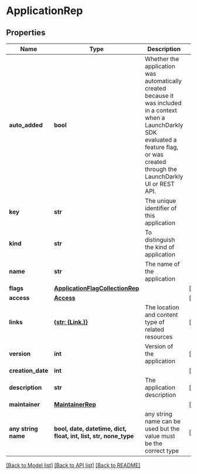 # ApplicationRep


## Properties
Name | Type | Description | Notes
------------ | ------------- | ------------- | -------------
**auto_added** | **bool** | Whether the application was automatically created because it was included in a context when a LaunchDarkly SDK evaluated a feature flag, or was created through the LaunchDarkly UI or REST API. | 
**key** | **str** | The unique identifier of this application | 
**kind** | **str** | To distinguish the kind of application | 
**name** | **str** | The name of the application | 
**flags** | [**ApplicationFlagCollectionRep**](ApplicationFlagCollectionRep.md) |  | [optional] 
**access** | [**Access**](Access.md) |  | [optional] 
**links** | [**{str: (Link,)}**](Link.md) | The location and content type of related resources | [optional] 
**version** | **int** | Version of the application | [optional] 
**creation_date** | **int** |  | [optional] 
**description** | **str** | The application description | [optional] 
**maintainer** | [**MaintainerRep**](MaintainerRep.md) |  | [optional] 
**any string name** | **bool, date, datetime, dict, float, int, list, str, none_type** | any string name can be used but the value must be the correct type | [optional]

[[Back to Model list]](../README.md#documentation-for-models) [[Back to API list]](../README.md#documentation-for-api-endpoints) [[Back to README]](../README.md)



